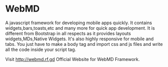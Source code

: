 # WebMD
A javascript framework for developing mobile apps quickly.
It contains widgets,bars,toasts,etc and many more for quick app development.
It is different from Bootstrap in all respects as it provides layouts widgets,MDs,Native Widgets.
It's also highly responsive for mobile and tabs.
You just have to make a body tag and import css and js files and write all the code inside your
script tag.

Visit <a>http://webmd.rf.gd</a> Official Website for WebMD Framework.
